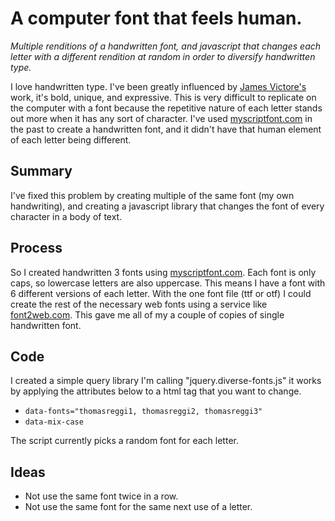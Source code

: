 # A computer font that feels human.

_Multiple renditions of a handwritten font, and javascript that changes each letter with a different rendition at random in order to diversify handwritten type._

I love handwritten type. I've been greatly influenced by [James Victore's](http://instagram.com/jamesvictore) work, it's bold, unique, and expressive. This is very difficult to replicate on the computer with a font because the repetitive nature of each letter stands out more when it has any sort of character. I've used [myscriptfont.com](http://www.myscriptfont.com/) in the past to create a handwritten font, and it didn't have that human element of each letter being different.

## Summary

I've fixed this problem by creating multiple of the same font (my own handwriting), and creating a javascript library that changes the font of every character in a body of text.

## Process

So I created handwritten 3 fonts using [myscriptfont.com](http://www.myscriptfont.com/). Each font is only caps, so lowercase letters are also uppercase. This means I have a font with 6 different versions of each letter. With the one font file (ttf or otf) I could create the rest of the necessary web fonts using a service like [font2web.com](http://www.font2web.com/). This gave me all of my a couple of copies of single handwritten font. 

## Code

I created a simple query library I'm calling "jquery.diverse-fonts.js" it works by applying the attributes below to a html tag that you want to change.

* `data-fonts="thomasreggi1, thomasreggi2, thomasreggi3"`
* `data-mix-case`

The script currently picks a random font for each letter.

## Ideas

* Not use the same font twice in a row.
* Not use the same font for the same next use of a letter.
